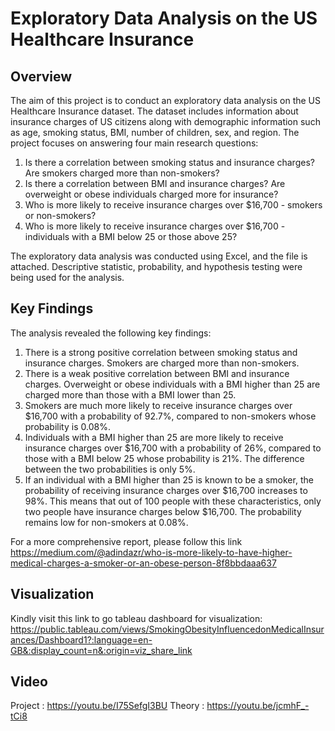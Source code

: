 # Exploratory Data Analysis on the US Healthcare Insurance

## Overview
The aim of this project is to conduct an exploratory data analysis on the US Healthcare Insurance dataset. The dataset includes information about insurance charges of US citizens along with demographic information such as age, smoking status, BMI, number of children, sex, and region. The project focuses on answering four main research questions:

1. Is there a correlation between smoking status and insurance charges? Are smokers charged more than non-smokers?
2. Is there a correlation between BMI and insurance charges? Are overweight or obese individuals charged more for insurance?
3. Who is more likely to receive insurance charges over $16,700 - smokers or non-smokers?
4. Who is more likely to receive insurance charges over $16,700 - individuals with a BMI below 25 or those above 25?

The exploratory data analysis was conducted using Excel, and the file is attached. Descriptive statistic, probability, and hypothesis testing were being used for the analysis.


## Key Findings
The analysis revealed the following key findings:

1. There is a strong positive correlation between smoking status and insurance charges. Smokers are charged more than non-smokers.
2. There is a weak positive correlation between BMI and insurance charges. Overweight or obese individuals with a BMI higher than 25 are charged more than those with a BMI lower than 25.
3. Smokers are much more likely to receive insurance charges over $16,700 with a probability of 92.7%, compared to non-smokers whose probability is 0.08%.
4. Individuals with a BMI higher than 25 are more likely to receive insurance charges over $16,700 with a probability of 26%, compared to those with a BMI below 25 whose probability is 21%. The difference between the two probabilities is only 5%.
5. If an individual with a BMI higher than 25 is known to be a smoker, the probability of receiving insurance charges over $16,700 increases to 98%. This means that out of 100 people with these characteristics, only two people have insurance charges below $16,700. The probability remains low for non-smokers at 0.08%.

For a more comprehensive report, please follow this link https://medium.com/@adindazr/who-is-more-likely-to-have-higher-medical-charges-a-smoker-or-an-obese-person-8f8bbdaaa637

## Visualization
Kindly visit this link to go tableau dashboard for visualization:
https://public.tableau.com/views/SmokingObesityInfluencedonMedicalInsurances/Dashboard1?:language=en-GB&:display_count=n&:origin=viz_share_link

## Video
Project : https://youtu.be/I75SefgI3BU
Theory : https://youtu.be/jcmhF_-tCi8
